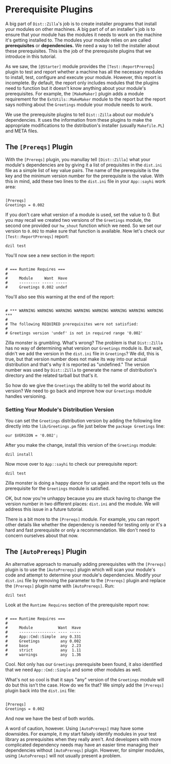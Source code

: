 # Prerequisite Plugins

A big part of `Dist::Zilla`'s job is to create installer programs that install
your modules on other machines. A big part of of an installer's job is to ensure
that your module has the modules it needs to work on the machine it's getting
installed to. The modules your module relies on are called **prerequisites** or
**dependencies.** We need a way to tell the installer about these prerequisites.
This is the job of the prerequisite plugins that we introduce in this tutorial.

As we saw, the `[@Starter]` module provides the `[Test::ReportPrereqs`] plugin
to test and report whether a machine has all the necessary modules to install,
test, configure and execute your module. However, this report is incomplete. By
default, the report only includes modules that the plugins need to function but
it doesn't know anything about your module's prerequisites. For example, the
`[MakeMaker]` plugin adds a module requirement for the `ExtUtils::MakeMaker`
module to the report but the report says nothing about the `Greetings` module
your module needs to work.

We use the prerequisite plugins to tell `Dist::Zilla` about our module's
dependencies. It uses the information from these plugins to make the appropriate
modifications to the dstribution's installer (usually `Makefile.PL`) and META
files.

## The `[Prereqs]` Plugin

With the `[Prereqs]` plugin, you manullay tell `[Dist::Zilla]` what your
module's dependencies are by giving it a list of prequisites in the `dist.ini`
file as a simple list of key value pairs. The name of the prerequisite is the
key and the minimum version number for the prerequisite is the value. With this
in mind, add these two lines to the `dist.ini` file in your `App::sayhi` work
area:

```

[Prereqs]
Greetings = 0.002

```

If you don't care what version of a module is used, set the value to 0. But you
may recall we created two versions of the `Greetings` module, the second one
provided our `hw_shout` function which we need. So we set our version to `0.002`
to make sure that function is available. Now let's check our
`[Test::ReportPrereqs]` report:

`dzil test`

You'll now see a new section in the report:

```

# === Runtime Requires ===
#
#     Module     Want  Have
#     --------- ----- -----
#     Greetings 0.002 undef

```

You'll also see this warning at the end of the report:

```

# *** WARNING WARNING WARNING WARNING WARNING WARNING WARNING WARNING ***
#
# The following REQUIRED prerequisites were not satisfied:
#
# Greetings version 'undef' is not in required range '0.002'

```

Zilla monster is grumbling. What's wrong? The problem is that `Dist::Zilla` has
no way of determining what version our `Greetings` module is. But wait, didn't
we add the version in the `dist.ini` file in `Greetings`? We did, this is true,
but that version number does not make its way into our actual distribution and
that's why it is reported as "undefined." The version number was used by
`Dist::Zilla` to generate the name of distribution's directory and the related
tarball but that's it.

So how do we give the `Greetings` the ability to tell the world about its
version? We need to go back and improve how our `Greetings` module handles
versioning.

### Setting Your Module's Distribution Version

You can set the `Greetings` distribution version by adding the following line
directly into the `lib/Greetings.pm` file just below the `package Greetings`
line:

`our $VERSION = '0.002';`

After you make the change, install this version of the `Greetings` module:

`dzil install`

Now move over to `App::sayhi` to check our prerequisite report:

`dzil test`

Zilla monster is doing a happy dance for us again and the report tells us the
prerequisite for the `Greetings` module is satisfied.

OK, but now you're unhappy because you are stuck having to change the version
number in two different places: `dist.ini` and the module. We will address this
issue in a future tutorial.

There is a bit more to the `[Prereqs]` module. For example, you can report other
details like whether the dependency is needed for testing only or it's a hard
and fast prerequisite or only a recommendation. We don't need to concern
ourselves about that now.

## The `[AutoPrereqs]` Plugin

An alternative approach to manually adding prerequisites with the `[Prereqs]`
plugin is to use the `[AutoPrereqs]` plugin which will scan your module's code
and attempt to determine your module's dependencies. Modify your `dist.ini` file
by removing the parameter to the `[Prereqs]` plugin and replace the `[Prereqs]`
plugin name with `[AutoPrereqs]`. Run:

`dzil test`

Look at the `Runtime Requires` section of the prerequisite report now:

```

# === Runtime Requires ===
#
#     Module           Want  Have
#     ---------------- ---- -----
#     App::Cmd::Simple  any 0.331
#     Greetings         any 0.002
#     base              any  2.23
#     strict            any  1.11
#     warnings          any  1.36

```

Cool. Not only has our `Greetings` prerequisite been found, it also identified
that we need `App::Cmd::Simple` and some other modules as well.

What's not so cool is that it says "any" version of the `Greetings` module will
do but this isn't the case. How do we fix that? We simply add the `[Prereqs]`
plugin back into the `dist.ini` file:

```

[Prereqs]
Greetings = 0.002

```

And now we have the best of both worlds.

A word of caution, however. Using `[AutoPrereqs]` may have some downsides. For
example, it my start falsely identify modules in your test library as
prerequisites when they really aren't. And developers with more complicated
dependency needs may have an easier time managing their dependencies without
`[AutoPrereqs]` plugin. However, for simpler modules, using `[AutoPrereqs]` will
not usually present a problem.
